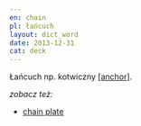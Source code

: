 ```yaml
---
en: chain
pl: łańcuch
layout: dict_word
date: 2013-12-31
cat: deck
---
```


Łańcuch np. kotwiczny [[anchor](/dict/anchor.html)].

*zobacz też:*

* [chain plate](/dict/chain-plate.html)
